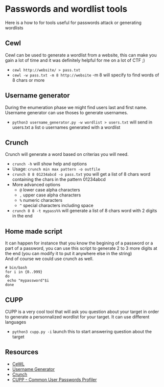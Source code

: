 # Passwords and wordlist tools

Here is a how to for tools useful for passwords attack or generating wordlists

## Cewl

Cewl can be used to generate a wordlist from a website, this can make you gain a lot of time and it was definitely helpful for me on a lot of CTF ;)  

- `cewl http://website/ > pass.txt`
- `cewl -w pass.txt -m 8 http://website` -m 8 will specify to find words of 8 chars or more

## Username generator

During the enumeration phase we might find users last and first name. Username generator can use thoses to generate usernames.  
- `python3 username_generator.py -w wordlist > users.txt` will send in users.txt a list o usernames generated with a wordlist 

## Crunch

Crunch will generate a word based on criterias you will need.  
- `crunch -h` will show help and options
- Usage: `crunch min max pattern -o outfile`
- `crunch 8 8 01234abcd -o pass.txt` you will get a list of 8 chars word containing the chars in the pattern 01234abcd 
- More advanced options
  - `@` lower case alpha characters
  - `,` upper case alpha characters
  - `%` numeric characters
  - `^` special characters including space
- `crunch 8 8 -t mypass%%` will generate a list of 8 chars word with 2 digits in the end

## Home made script

It can happen for instance that you know the begining of a password or a part of a password, you can use this script to generate 2 to 3 more digits at the end (you can modify it to put it anywhere else in the string)  
And of course we could use crunch as well.
```
# bin/bash
for i in {0..999}
do
 echo "mypassword"$i
done
```

## CUPP

CUPP is a very cool tool that will ask you question about your target in order to generate a personnalized wordlist for your target. It can use different languages  
- `python3 cupp.py -i` launch this to start answering question about the target

## Resources

- [CeWL](https://github.com/digininja/CeWL)
- [Username Generator](https://github.com/shroudri/username_generator)
- [Crunch](https://www.kali.org/tools/crunch/)
- [CUPP - Common User Passwords Profiler](https://github.com/Mebus/cupp)
